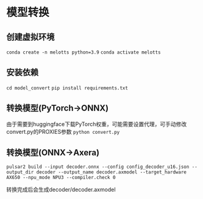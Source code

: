 # 模型转换

## 创建虚拟环境   
```conda create -n melotts python=3.9```
```conda activate melotts```

## 安装依赖
```cd model_convert```
```pip install requirements.txt```

## 转换模型(PyTorch->ONNX)
由于需要到huggingface下载PyTorch权重，可能需要设置代理，可手动修改convert.py的PROXIES参数
```python convert.py```

## 转换模型(ONNX->Axera)
```pulsar2 build --input decoder.onnx --config config_decoder_u16.json --output_dir decoder --output_name decoder.axmodel --target_hardware AX650 --npu_mode NPU3 --compiler.check 0```

转换完成后会生成decoder/decoder.axmodel